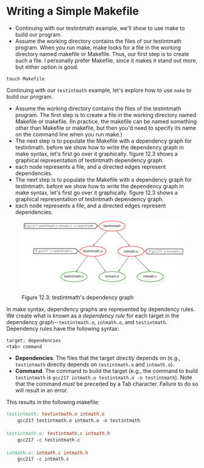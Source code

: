 # Writing a Simple Makefile

* Continuing with our testintmath example, we'll show to use make to build our program.
* Assume the working directory contains the files of our testintmath program. When you run make, make looks for a file in the working directory named makefile or Makefile. Thus, our first step is to create such a file. I personally prefer Makefile, since it makes it stand out more, but either option is good.

```
touch Makefile
```

Continuing with our `testintmath` example, let's explore how to use `make` to build our program.

* Assume the working directory contains the files of the testintmath program. The first step is to create a file in the working directory named Makefile or makefile. (In practice, the makefile can be named something other than Makefile or makefile, but then you'd need to specify its name on the command line when you run make.)
* The next step is to populate the Makefile with a dependency graph for testintmath. before we show how to write the dependency graph in make syntax, let's first go over it graphically. figure 12.3 shows a graphical representation of testintmath dependency graph.
* each node represents a file, and a directed edges represent dependencies.&#x20;
* The next step is to populate the Makefile with a dependency graph for testintmath. before we show how to write the dependency graph in make syntax, let's first go over it graphically. figure 12.3 shows a graphical representation of testintmath dependency graph.
* each node represents a file, and a directed edges represent dependencies.

<figure><img src="../.gitbook/assets/Group 125 (1).png" alt="" width="563"><figcaption><p>Figure 12.3: testintmath's dependency graph</p></figcaption></figure>

In make syntax, dependency graphs are represented by dependency rules. We create what is known as a _dependency rule_ for each target in the dependency graph--`testintmath.o`, `intmath.o`, and `testintmath`. Dependency rules have the following syntax:

```
target: dependencies
<tab> command
```

* **Dependencies**. The files that the target _directly_ depends on (e.g., `testintmath` directly depends on `testintmath.o` and `intmath.o`).
* **Command**. The command to build the target (e.g., the command to build `testintmath` is `gcc217 intmath.o testintmath.o -o testintmath`). Note that the command _must_ be preceded by a Tab character. Failure to do so will result in an error.

This results in the following makefile:

```makefile
testintmath: testintmath.o intmath.o
    gcc217 testintmath.o intmath.o -o testintmath

testintmath.o: testintmath.c intmath.h
    gcc217 -c testintmath.c

intmath.o: intmath.c intmath.h
    gcc217 -c intmath.c
```
